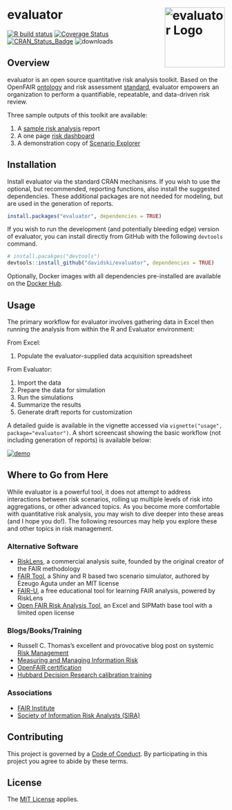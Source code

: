 
<!-- README.md is generated from README.Rmd. Please edit that file -->

# evaluator <a href="https://evaluator.tidyrisk.org"><img alt="evaluator Logo" title="evaluator" align="right" src="man/figures/logo.png" height="139"/></a>

<!-- badges: start -->

[![R build
status](https://github.com/davidski/evaluator/workflows/R-CMD-check/badge.svg)](https://github.com/davidski/evaluator/actions)
[![Coverage
Status](https://codecov.io/gh/davidski/evaluator/branch/master/graph/badge.svg)](https://codecov.io/github/davidski/evaluator?branch=master)
[![CRAN\_Status\_Badge](https://www.r-pkg.org/badges/version/evaluator)](https://cran.r-project.org/package=evaluator)
![downloads](https://cranlogs.r-pkg.org/badges/grand-total/evaluator)
<!-- badges: end -->

## Overview

evaluator is an open source quantitative risk analysis toolkit. Based on
the OpenFAIR [ontology](https://www2.opengroup.org/ogsys/catalog/C13K)
and risk assessment
[standard](https://www2.opengroup.org/ogsys/catalog/C13G), evaluator
empowers an organization to perform a quantifiable, repeatable, and
data-driven risk review.

Three sample outputs of this toolkit are available:

1.  A [sample risk
    analysis](https://evaluator.tidyrisk.org/reports/evaluator_risk_analysis.html)
    report
2.  A one page [risk
    dashboard](https://evaluator.tidyrisk.org/reports/evaluator_risk_dashboard.html)
3.  A demonstration copy of [Scenario
    Explorer](https://davidski.shinyapps.io/scenario_explorer)

## Installation

Install evaluator via the standard CRAN mechanisms. If you wish to use
the optional, but recommended, reporting functions, also install the
suggested dependencies. These additional packages are not needed for
modeling, but are used in the generation of reports.

``` r
install.packages("evaluator", dependencies = TRUE)
```

If you wish to run the development (and potentially bleeding edge)
version of evaluator, you can install directly from GitHub with the
following `devtools` command.

``` r
# install.pacakges("devtools")
devtools::install_github("davidski/evaluator", dependencies = TRUE)
```

Optionally, Docker images with all dependencies pre-installed are
available on the [Docker Hub](https://hub.docker.com/r/tidyrisk).

## Usage

The primary workflow for evaluator involves gathering data in Excel then
running the analysis from within the R and Evaluator environment:

From Excel:

1.  Populate the evaluator-supplied data acquisition spreadsheet

From Evaluator:

1.  Import the data
2.  Prepare the data for simulation
3.  Run the simulations
4.  Summarize the results
5.  Generate draft reports for customization

A detailed guide is available in the vignette accessed via
`vignette("usage", package="evaluator")`. A short screencast showing the
basic workflow (not including generation of reports) is available below:

[![demo](https://asciinema.org/a/qIBU3lhPkWHGMYD9O2GU1YgcU.png)](https://asciinema.org/a/qIBU3lhPkWHGMYD9O2GU1YgcU?s=2&autoplay=1)

## Where to Go from Here

While evaluator is a powerful tool, it does not attempt to address
interactions between risk scenarios, rolling up multiple levels of risk
into aggregations, or other advanced topics. As you become more
comfortable with quantitative risk analysis, you may wish to dive deeper
into these areas (and I hope you do!). The following resources may help
you explore these and other topics in risk management.

### Alternative Software

-   [RiskLens](http://www.risklens.com/), a commercial analysis suite,
    founded by the original creator of the FAIR methodology
-   [FAIR Tool](https://github.com/zugo01/FAIRTool), a Shiny and R based
    two scenario simulator, authored by Ezeugo Aguta under an MIT
    license
-   [FAIR-U](https://www.fairinstitute.org/fair-u), a free educational
    tool for learning FAIR analysis, powered by RiskLens
-   [Open FAIR Risk Analysis
    Tool](https://publications.opengroup.org/i181), an Excel and SIPMath
    base tool with a limited open license

### Blogs/Books/Training

-   Russell C. Thomas’s excellent and provocative blog post on systemic
    [Risk
    Management](http://exploringpossibilityspace.blogspot.com/2013/08/risk-management-out-with-old-in-with-new.html)
-   [Measuring and Managing Information
    Risk](https://smile.amazon.com/gp/product/0124202314)
-   [OpenFAIR
    certification](http://www.opengroup.org/certifications/openfair)
-   [Hubbard Decision Research calibration
    training](https://www.hubbardresearch.com/training/)

### Associations

-   [FAIR Institute](http://www.fairinstitute.org/)
-   [Society of Information Risk Analysts
    (SIRA)](https://www.societyinforisk.org/)

## Contributing

This project is governed by a [Code of
Conduct](https://evaluator.tidyrisk.org/CODE_OF_CONDUCT.html). By
participating in this project you agree to abide by these terms.

## License

The [MIT License](LICENSE) applies.
